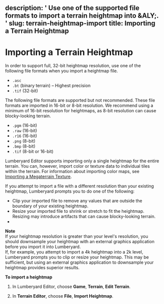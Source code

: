 description: ' Use one of the supported file formats to import a terrain heightmap
  into &ALY;. '
slug: terrain-heightmap-import
title: Importing a Terrain Heightmap
---
# Importing a Terrain Heightmap<a name="terrain-heightmap-import"></a>

In order to support full, 32\-bit heightmap resolution, use one of the following file formats when you import a heightmap file\.
+ `.asc`
+ `.bt` \(binary terrain\) – Highest precision
+ `.tif` \(32\-bit\)

The following file formats are supported but not recommended\. These file formats are imported in 16\-bit or 8\-bit resolution\. We recommend using a minimum of 16\-bit resolution for heightmaps, as 8\-bit resolution can cause blocky\-looking terrain\. 
+ `.pgm` \(16\-bit\)
+ `.raw` \(16\-bit\)
+ `.r16` \(16\-bit\)
+ `.png` \(8\-bit\)
+ `.bmp` \(8\-bit\)
+ `.tif` \(8\-bit or 16\-bit\)

Lumberyard Editor supports importing only a single heightmap for the entire terrain\. You can, however, import color or texture data to individual tiles within the terrain\. For information about importing color maps, see [Importing a Megaterrain Texture](terrain-import-color-megaterrain.md)\.

If you attempt to import a file with a different resolution than your existing heightmap, Lumberyard prompts you to do one of the following:
+ Clip your imported file to remove any values that are outside the boundary of your existing heightmap\.
+ Resize your imported file to shrink or stretch to fit the heightmap\. Resizing may introduce artifacts that can cause blocky\-looking terrain\. 
+ 

**Note**  
If your heightmap resolution is greater than your level's resolution, you should downsample your heightmap with an external graphics application before you import it into Lumberyard\.  
If, for example, you attempt to import a 4k heightmap into a 2k level, Lumberyard prompts you to clip or resize your heightmap\. This may be sufficient, but using an external graphics application to downsample your heightmap provides superior results\.

**To import a heightmap**

1. In Lumberyard Editor, choose **Game**, **Terrain**, **Edit Terrain**\.

1. In **Terrain Editor**, choose **File**, **Import Heightmap**\.